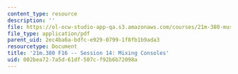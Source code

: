 ```yaml
---
content_type: resource
description: ''
file: https://ol-ocw-studio-app-qa.s3.amazonaws.com/courses/21m-380-music-and-technology-recording-techniques-and-audio-production-fall-2016/002bea727a5d61df507cf92b6b72098a_MIT21M_380F16_ses14_note.pdf
file_type: application/pdf
parent_uid: 2ec4ba6a-bdfc-e929-0799-1f8fb1b9ada3
resourcetype: Document
title: '21m.380 F16 -- Session 14: Mixing Consoles'
uid: 002bea72-7a5d-61df-507c-f92b6b72098a
---
```

